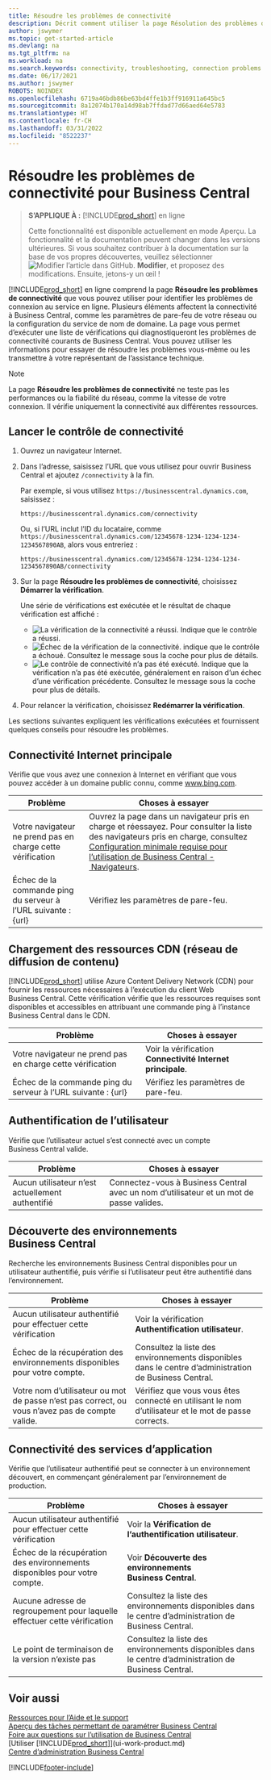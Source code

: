 ```yaml
---
title: Résoudre les problèmes de connectivité
description: Décrit comment utiliser la page Résolution des problèmes de connectivité pour identifier et résoudre les problèmes de connexion à Business Central Online.
author: jswymer
ms.topic: get-started-article
ms.devlang: na
ms.tgt_pltfrm: na
ms.workload: na
ms.search.keywords: connectivity, troubleshooting, connection problems
ms.date: 06/17/2021
ms.author: jswymer
ROBOTS: NOINDEX
ms.openlocfilehash: 6719a46bdb86be63bd4ffe1b3ff916911a645bc5
ms.sourcegitcommit: 8a12074b170a14d98ab7ffdad77d66aed64e5783
ms.translationtype: HT
ms.contentlocale: fr-CH
ms.lasthandoff: 03/31/2022
ms.locfileid: "8522237"
---
```

# <a name="troubleshoot-connectivity-for-business-central"></a>Résoudre les problèmes de connectivité pour Business Central

> **S’APPLIQUE À :** [!INCLUDE[prod_short](includes/prod_short.md)] en ligne
>
> Cette fonctionnalité est disponible actuellement en mode Aperçu. La fonctionnalité et la documentation peuvent changer dans les versions ultérieures. Si vous souhaitez contribuer à la documentation sur la base de vos propres découvertes, veuillez sélectionner ![Modifier l’article dans GitHub.](media/github-edit-pencil.png) **Modifier**, et proposez des modifications. Ensuite, jetons-y un œil !

[!INCLUDE[prod_short](includes/prod_short.md)] en ligne comprend la page **Résoudre les problèmes de connectivité** que vous pouvez utiliser pour identifier les problèmes de connexion au service en ligne. Plusieurs éléments affectent la connectivité à Business Central, comme les paramètres de pare-feu de votre réseau ou la configuration du service de nom de domaine. La page vous permet d’exécuter une liste de vérifications qui diagnostiqueront les problèmes de connectivité courants de Business Central. Vous pouvez utiliser les informations pour essayer de résoudre les problèmes vous-même ou les transmettre à votre représentant de l’assistance technique.

> [!NOTE]
> La page **Résoudre les problèmes de connectivité** ne teste pas les performances ou la fiabilité du réseau, comme la vitesse de votre connexion. Il vérifie uniquement la connectivité aux différentes ressources.

## <a name="start-the-connectivity-check"></a>Lancer le contrôle de connectivité 

1. Ouvrez un navigateur Internet.
2. Dans l’adresse, saisissez l’URL que vous utilisez pour ouvrir Business Central et ajoutez `/connectivity` à la fin. 

    Par exemple, si vous utilisez `https://businesscentral.dynamics.com`, saisissez :

    ```http
    https://businesscentral.dynamics.com/connectivity
    ```

    Ou, si l’URL inclut l’ID du locataire, comme `https://businesscentral.dynamics.com/12345678-1234-1234-1234-1234567890AB`, alors vous entreriez :

    ```http
    https://businesscentral.dynamics.com/12345678-1234-1234-1234-1234567890AB/connectivity
    ```
 
3. Sur la page **Résoudre les problèmes de connectivité**, choisissez **Démarrer la vérification**.

    Une série de vérifications est exécutée et le résultat de chaque vérification est affiché :

    - ![La vérification de la connectivité a réussi.](media/connectivity-check.png) Indique que le contrôle a réussi.
    - ![Échec de la vérification de la connectivité.](media/connectivity-failed.png) indique que le contrôle a échoué. Consultez le message sous la coche pour plus de détails.
    - ![Le contrôle de connectivité n’a pas été exécuté.](media/connectivity-blocked.png) Indique que la vérification n’a pas été exécutée, généralement en raison d’un échec d’une vérification précédente. Consultez le message sous la coche pour plus de détails.

4. Pour relancer la vérification, choisissez **Redémarrer la vérification**.

Les sections suivantes expliquent les vérifications exécutées et fournissent quelques conseils pour résoudre les problèmes.

## <a name="basic-internet-connectivity"></a>Connectivité Internet principale

Vérifie que vous avez une connexion à Internet en vérifiant que vous pouvez accéder à un domaine public connu, comme www.bing.com.

|Problème|Choses à essayer|
|-------|-------------|
|Votre navigateur ne prend pas en charge cette vérification|Ouvrez la page dans un navigateur pris en charge et réessayez. Pour consulter la liste des navigateurs pris en charge, consultez [Configuration minimale requise pour l’utilisation de Business Central - Navigateurs](product-requirements.md#browsers).|
|Échec de la commande ping du serveur à l’URL suivante : {url}|Vérifiez les paramètres de pare-feu.|

## <a name="cdn-content-delivery-network-resources-loading"></a>Chargement des ressources CDN (réseau de diffusion de contenu)

[!INCLUDE[prod_short](includes/prod_short.md)] utilise Azure Content Delivery Network (CDN) pour fournir les ressources nécessaires à l’exécution du client Web Business Central. Cette vérification vérifie que les ressources requises sont disponibles et accessibles en attribuant une commande ping à l’instance Business Central dans le CDN.

|Problème|Choses à essayer|
|-------|-------------|
|Votre navigateur ne prend pas en charge cette vérification|Voir la vérification **Connectivité Internet principale**.|
|Échec de la commande ping du serveur à l’URL suivante : {url}|Vérifiez les paramètres de pare-feu.|

## <a name="user-authentication"></a>Authentification de l’utilisateur

Vérifie que l’utilisateur actuel s’est connecté avec un compte Business Central valide.

|Problème|Choses à essayer|
|-------|-------------|
|Aucun utilisateur n’est actuellement authentifié|Connectez-vous à Business Central avec un nom d’utilisateur et un mot de passe valides.|

## <a name="business-central-environments-discovery"></a>Découverte des environnements Business Central

Recherche les environnements Business Central disponibles pour un utilisateur authentifié, puis vérifie si l’utilisateur peut être authentifié dans l’environnement.
<!-- example: Your user name or password is incorrect, or you do not have a valid account.. Request duration: 332 milliseconds)-->

|Problème|Choses à essayer|
|-------|-------------|
|Aucun utilisateur authentifié pour effectuer cette vérification|Voir la vérification **Authentification utilisateur**.|
|Échec de la récupération des environnements disponibles pour votre compte.|Consultez la liste des environnements disponibles dans le centre d’administration de Business Central.|
|Votre nom d’utilisateur ou mot de passe n’est pas correct, ou vous n’avez pas de compte valide.| Vérifiez que vous vous êtes connecté en utilisant le nom d’utilisateur et le mot de passe corrects.|

## <a name="application-service-connectivity"></a>Connectivité des services d’application

Vérifie que l’utilisateur authentifié peut se connecter à un environnement découvert, en commençant généralement par l’environnement de production.

|Problème|Choses à essayer|
|-------|-------------|
|Aucun utilisateur authentifié pour effectuer cette vérification|Voir la **Vérification de l’authentification utilisateur**.|
|Échec de la récupération des environnements disponibles pour votre compte.|Voir **Découverte des environnements Business Central**.|
|Aucune adresse de regroupement pour laquelle effectuer cette vérification|Consultez la liste des environnements disponibles dans le centre d’administration de Business Central.|
|Le point de terminaison de la version n’existe pas|Consultez la liste des environnements disponibles dans le centre d’administration de Business Central.|

## <a name="see-also"></a>Voir aussi

[Ressources pour l’Aide et le support](product-help-and-support.md)  
[Aperçu des tâches permettant de paramétrer Business Central](setup.md)  
[Foire aux questions sur l’utilisation de Business Central](across-faq.yml)  
[Utiliser [!INCLUDE[prod_short](includes/prod_short.md)]](ui-work-product.md)  
[Centre d’administration Business Central](/dynamics365/business-central/dev-itpro/administration/tenant-admin-center)

[!INCLUDE[footer-include](includes/footer-banner.md)]
